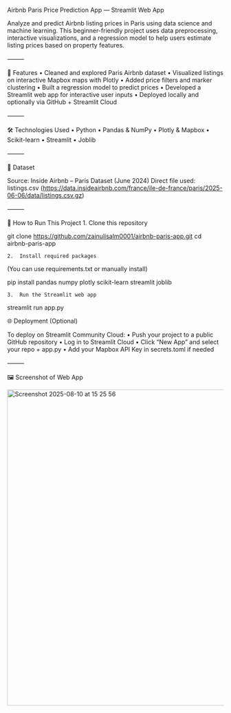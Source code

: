 Airbnb Paris Price Prediction App — Streamlit Web App

Analyze and predict Airbnb listing prices in Paris using data science and machine learning. This beginner-friendly project uses data preprocessing, interactive visualizations, and a regression model to help users estimate listing prices based on property features.

⸻

🚀 Features
	•	Cleaned and explored Paris Airbnb dataset
	•	Visualized listings on interactive Mapbox maps with Plotly
	•	Added price filters and marker clustering
	•	Built a regression model to predict prices
	•	Developed a Streamlit web app for interactive user inputs
	•	Deployed locally and optionally via GitHub + Streamlit Cloud

⸻

🛠️ Technologies Used
	•	Python
	•	Pandas & NumPy
	•	Plotly & Mapbox
	•	Scikit-learn
	•	Streamlit
	•	Joblib

⸻

📁 Dataset

Source: Inside Airbnb – Paris Dataset (June 2024)
Direct file used: listings.csv (https://data.insideairbnb.com/france/ile-de-france/paris/2025-06-06/data/listings.csv.gz)

⸻

🧠 How to Run This Project
	1.	Clone this repository
 
git clone https://github.com/zainulisalm0001/airbnb-paris-app.git
cd airbnb-paris-app

	2.	Install required packages
(You can use requirements.txt or manually install)

pip install pandas numpy plotly scikit-learn streamlit joblib

	3.	Run the Streamlit web app

 streamlit run app.py

 🌐 Deployment (Optional)

To deploy on Streamlit Community Cloud:
	•	Push your project to a public GitHub repository
	•	Log in to Streamlit Cloud
	•	Click “New App” and select your repo + app.py
	•	Add your Mapbox API Key in secrets.toml if needed

⸻

🖼️ Screenshot of Web App

<img width="1012" height="735" alt="Screenshot 2025-08-10 at 15 25 56" src="https://github.com/user-attachments/assets/78dc7124-ce1f-4930-b001-c7f9c4d5bb9a" />
